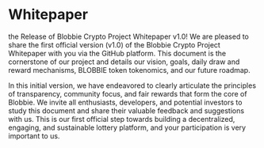 # Whitepaper
the Release of Blobbie Crypto Project Whitepaper v1.0!
We are pleased to share the first official version (v1.0) of the Blobbie Crypto Project Whitepaper with you via the GitHub platform. This document is the cornerstone of our project and details our vision, goals, daily draw and reward mechanisms, BLOBBIE token tokenomics, and our future roadmap.

In this initial version, we have endeavored to clearly articulate the principles of transparency, community focus, and fair rewards that form the core of Blobbie. We invite all enthusiasts, developers, and potential investors to study this document and share their valuable feedback and suggestions with us. This is our first official step towards building a decentralized, engaging, and sustainable lottery platform, and your participation is very important to us.
